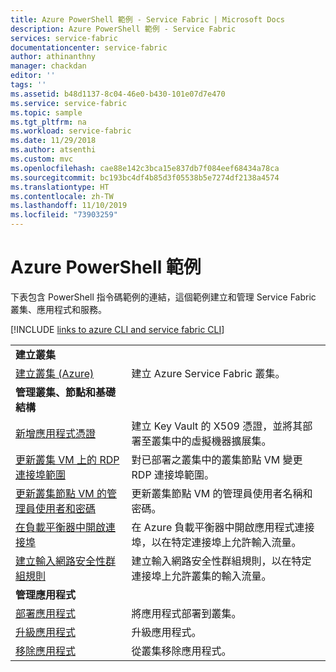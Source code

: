 ```yaml
---
title: Azure PowerShell 範例 - Service Fabric | Microsoft Docs
description: Azure PowerShell 範例 - Service Fabric
services: service-fabric
documentationcenter: service-fabric
author: athinanthny
manager: chackdan
editor: ''
tags: ''
ms.assetid: b48d1137-8c04-46e0-b430-101e07d7e470
ms.service: service-fabric
ms.topic: sample
ms.tgt_pltfrm: na
ms.workload: service-fabric
ms.date: 11/29/2018
ms.author: atsenthi
ms.custom: mvc
ms.openlocfilehash: cae88e142c3bca15e837db7f084eef68434a78ca
ms.sourcegitcommit: bc193bc4df4b85d3f05538b5e7274df2138a4574
ms.translationtype: HT
ms.contentlocale: zh-TW
ms.lasthandoff: 11/10/2019
ms.locfileid: "73903259"
---
```

# <a name="azure-powershell-samples"></a>Azure PowerShell 範例

下表包含 PowerShell 指令碼範例的連結，這個範例建立和管理 Service Fabric 叢集、應用程式和服務。

[!INCLUDE [links to azure CLI and service fabric CLI](../../includes/service-fabric-powershell.md)]

| | |
|-|-|
| **建立叢集** ||
| [建立叢集 (Azure)](./scripts/service-fabric-powershell-create-secure-cluster-cert.md)| 建立 Azure Service Fabric 叢集。 |
| **管理叢集、節點和基礎結構** ||
| [新增應用程式憑證](./scripts/service-fabric-powershell-add-application-certificate.md)| 建立 Key Vault 的 X509 憑證，並將其部署至叢集中的虛擬機器擴展集。 |
| [更新叢集 VM 上的 RDP 連接埠範圍](./scripts/service-fabric-powershell-change-rdp-port-range.md)|對已部署之叢集中的叢集節點 VM 變更 RDP 連接埠範圍。|
| [更新叢集節點 VM 的管理員使用者和密碼](./scripts/service-fabric-powershell-change-rdp-user-and-pw.md) | 更新叢集節點 VM 的管理員使用者名稱和密碼。 |
| [在負載平衡器中開啟連接埠](./scripts/service-fabric-powershell-open-port-in-load-balancer.md) | 在 Azure 負載平衡器中開啟應用程式連接埠，以在特定連接埠上允許輸入流量。 |
| [建立輸入網路安全性群組規則](./scripts/service-fabric-powershell-add-nsg-rule.md) | 建立輸入網路安全性群組規則，以在特定連接埠上允許叢集的輸入流量。 |
| **管理應用程式** ||
| [部署應用程式](./scripts/service-fabric-powershell-deploy-application.md)| 將應用程式部署到叢集。|
| [升級應用程式](./scripts/service-fabric-powershell-upgrade-application.md)| 升級應用程式。|
| [移除應用程式](./scripts/service-fabric-powershell-remove-application.md)| 從叢集移除應用程式。|
